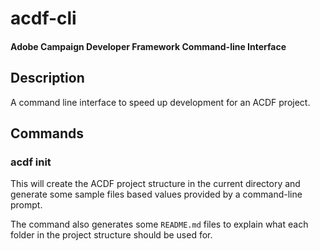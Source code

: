 # acdf-cli

#### Adobe Campaign Developer Framework Command-line Interface

## Description

A command line interface to speed up development for an ACDF project.

## Commands

### acdf init

This will create the ACDF project structure in the current directory and generate some sample files based values provided by a command-line prompt.

The command also generates some `README.md` files to explain what each folder in the project structure should be used for.